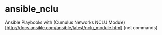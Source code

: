 # ansible_nclu
Ansible Playbooks with (Cumulus Networks NCLU Module)[http://docs.ansible.com/ansible/latest/nclu_module.html] (net commands)
